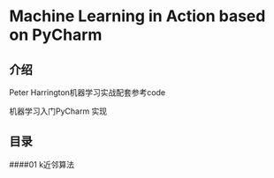 # Machine Learning in Action based on PyCharm

## 介绍
Peter Harrington机器学习实战配套参考code

机器学习入门PyCharm 实现

## 目录
####01 k近邻算法
